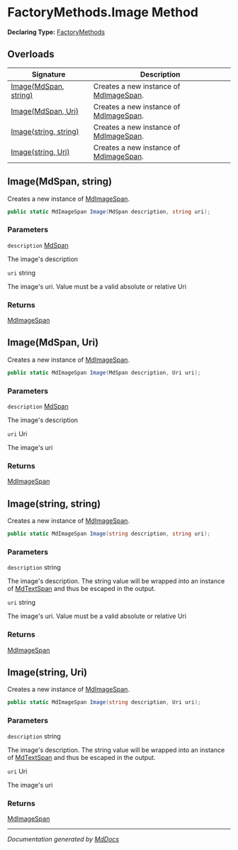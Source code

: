 # FactoryMethods.Image Method

**Declaring Type:** [FactoryMethods](../index.md)

## Overloads

| Signature                                    | Description                                                           |
| -------------------------------------------- | --------------------------------------------------------------------- |
| [Image(MdSpan, string)](#imagemdspan-string) | Creates a new instance of [MdImageSpan](../../MdImageSpan/index.md).  |
| [Image(MdSpan, Uri)](#imagemdspan-uri)       | Creates a new instance of [MdImageSpan](../../MdImageSpan/index.md).  |
| [Image(string, string)](#imagestring-string) | Creates a new instance of [MdImageSpan](../../MdImageSpan/index.md).  |
| [Image(string, Uri)](#imagestring-uri)       | Creates a new instance of [MdImageSpan](../../MdImageSpan/index.md).  |

## Image(MdSpan, string)

Creates a new instance of [MdImageSpan](../../MdImageSpan/index.md). 

```csharp
public static MdImageSpan Image(MdSpan description, string uri);
```

### Parameters

`description`  [MdSpan](../../MdSpan/index.md)

The image's description

`uri`  string

The image's uri. Value must be a valid absolute or relative Uri

### Returns

[MdImageSpan](../../MdImageSpan/index.md)

## Image(MdSpan, Uri)

Creates a new instance of [MdImageSpan](../../MdImageSpan/index.md). 

```csharp
public static MdImageSpan Image(MdSpan description, Uri uri);
```

### Parameters

`description`  [MdSpan](../../MdSpan/index.md)

The image's description

`uri`  Uri

The image's uri

### Returns

[MdImageSpan](../../MdImageSpan/index.md)

## Image(string, string)

Creates a new instance of [MdImageSpan](../../MdImageSpan/index.md). 

```csharp
public static MdImageSpan Image(string description, string uri);
```

### Parameters

`description`  string

The image's description.  The string value will be wrapped into an instance of [MdTextSpan](../../MdTextSpan/index.md) and thus be escaped in the output.

`uri`  string

The image's uri. Value must be a valid absolute or relative Uri

### Returns

[MdImageSpan](../../MdImageSpan/index.md)

## Image(string, Uri)

Creates a new instance of [MdImageSpan](../../MdImageSpan/index.md). 

```csharp
public static MdImageSpan Image(string description, Uri uri);
```

### Parameters

`description`  string

The image's description.  The string value will be wrapped into an instance of [MdTextSpan](../../MdTextSpan/index.md) and thus be escaped in the output.

`uri`  Uri

The image's uri

### Returns

[MdImageSpan](../../MdImageSpan/index.md)

___

*Documentation generated by [MdDocs](https://github.com/ap0llo/mddocs)*
